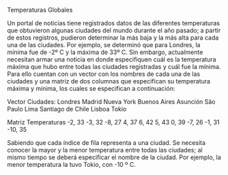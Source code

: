 Temperaturas Globales

Un portal de noticias tiene registrados datos de las diferentes temperaturas que obtuvieron algunas ciudades del mundo durante el año pasado; a partir de estos registros, pudieron determinar la más baja y la más alta para cada una de las ciudades. Por ejemplo, se determinó que para Londres, la mínima fue de -2º C y la máxima de 33º C. Sin embargo, actualmente necesitan armar una noticia en donde especifiquen cuál es la temperatura máxima que hubo entre todas las ciudades registradas y cuál fue la mínima. Para ello cuentan con un vector con los nombres de cada una de las ciudades y una matriz de dos columnas que especifican su temperatura máxima y mínima, los cuales se especifican a continuación:

Vector Ciudades:
Londres
Madrid
Nueva York
Buenos Aires
Asunción
São Paulo
Lima
Santiago de Chile
Lisboa
Tokio


Matriz Temperaturas
-2, 33
-3, 32
-8, 27
4, 37
6, 42
5, 43
0, 39
-7, 26
-1, 31
-10, 35

Sabiendo que cada índice de fila representa a una ciudad. Se necesita conocer la mayor y la menor temperatura entre todas las ciudades; al mismo tiempo se deberá especificar el nombre de la ciudad. Por ejemplo, la menor temperatura la tuvo Tokio, con -10 º C.
